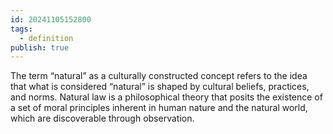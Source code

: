 ```yaml
---
id: 20241105152800
tags:
  - definition
publish: true
---
```

The term “natural” as a culturally constructed concept refers to the idea that what is considered “natural” is shaped by cultural beliefs, practices, and norms. Natural law is a philosophical theory that posits the existence of a set of moral principles inherent in human nature and the natural world, which are discoverable through observation.